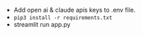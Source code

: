 - Add open ai & claude apis keys to .env file.
- `pip3 install -r requirements.txt`
- streamlit run app.py

